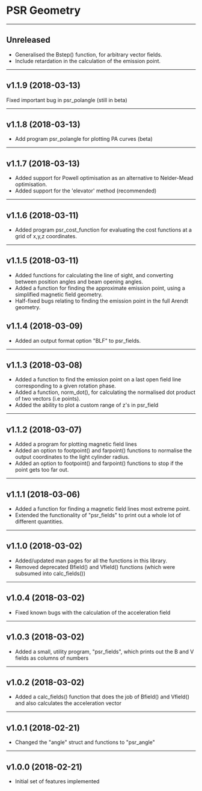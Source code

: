 # PSR Geometry

----
## Unreleased

* Generalised the Bstep() function, for arbitrary vector fields.
* Include retardation in the calculation of the emission point.

----
## v1.1.9 (2018-03-13)

Fixed important bug in psr\_polangle (still in beta)

----
## v1.1.8 (2018-03-13)

* Add program psr\_polangle for plotting PA curves (beta)

----
## v1.1.7 (2018-03-13)

* Added support for Powell optimisation as an alternative to Nelder-Mead optimisation.
* Added support for the 'elevator' method (recommended)

----
## v1.1.6 (2018-03-11)

* Added program psr\_cost\_function for evaluating the cost functions at a grid of x,y,z coordinates.

----
## v1.1.5 (2018-03-11)

* Added functions for calculating the line of sight, and converting between position angles and beam opening angles.
* Added a function for finding the approximate emission point, using a simplified magnetic field geometry.
* Half-fixed bugs relating to finding the emission point in the full Arendt geometry.

## v1.1.4 (2018-03-09)

* Added an output format option "BLF" to psr\_fields.

----
## v1.1.3 (2018-03-08)

* Added a function to find the emission point on a last open field line corresponding to a given rotation phase.
* Added a function, norm\_dot(), for calculating the normalised dot product of two vectors (i.e points).
* Added the ability to plot a custom range of z's in psr\_field

----
## v1.1.2 (2018-03-07)

* Added a program for plotting magnetic field lines
* Added an option to footpoint() and farpoint() functions to normalise the output coordinates to the light cylinder radius.
* Added an option to footpoint() and farpoint() functions to stop if the point gets too far out.

----
## v1.1.1 (2018-03-06)

* Added a function for finding a magnetic field lines most extreme point.
* Extended the functionality of "psr\_fields" to print out a whole lot of different quantities.

----
## v1.1.0 (2018-03-02)

* Added/updated man pages for all the functions in this library.
* Removed deprecated Bfield() and Vfield() functions (which were subsumed into calc\_fields())

----
## v1.0.4 (2018-03-02)

* Fixed known bugs with the calculation of the acceleration field

----
## v1.0.3 (2018-03-02)

* Added a small, utility program, "psr\_fields", which prints out the B and V fields as columns of numbers

----
## v1.0.2 (2018-03-02)

* Added a calc\_fields() function that does the job of Bfield() and Vfield() and also calculates the acceleration vector

----
## v1.0.1 (2018-02-21)

* Changed the "angle" struct and functions to "psr\_angle"

----
## v1.0.0 (2018-02-21)

* Initial set of features implemented

